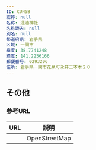```yaml
---
ID: CUN5B
総称: null
名称: 運遖神社
名称読み: null
別名: null
都道府県: 岩手県
区域: 一関市
緯度: 38.7741248
経度: 141.2256166
郵便番号: 0293206
住所: 岩手県一関市花泉町永井三本木２０
---
```


## その他

### 参考URL

| URL | 説明          |
| --- | ------------- |
|     | OpenStreetMap |
